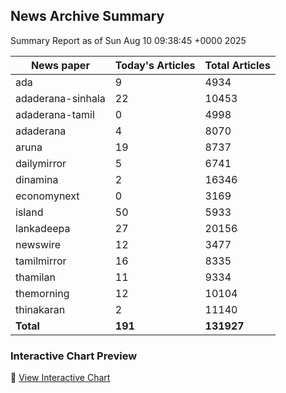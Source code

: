 <!-- @format -->

## News Archive Summary

Summary Report as of Sun Aug 10 09:38:45 +0000 2025

| News paper         | Today's Articles | Total Articles |
|--------------------|------------------|----------------|
| ada               | 9          | 4934        |
| adaderana-sinhala               | 22          | 10453        |
| adaderana-tamil               | 0          | 4998        |
| adaderana               | 4          | 8070        |
| aruna               | 19          | 8737        |
| dailymirror               | 5          | 6741        |
| dinamina               | 2          | 16346        |
| economynext               | 0          | 3169        |
| island               | 50          | 5933        |
| lankadeepa               | 27          | 20156        |
| newswire               | 12          | 3477        |
| tamilmirror               | 16          | 8335        |
| thamilan               | 11          | 9334        |
| themorning               | 12          | 10104        |
| thinakaran               | 2          | 11140        |
| **Total**          | **191**      | **131927** |

### Interactive Chart Preview
🔗 [View Interactive Chart](https://itscharukadeshan.github.io/sl_news_archive_data/news_chart_by_newspaper.html)

